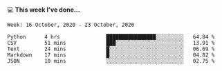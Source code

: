 💻 **This week I've done...**

<!--START_SECTION:waka-->
```text
Week: 16 October, 2020 - 23 October, 2020

Python      4 hrs               ████████████████░░░░░░░░░   64.84 % 
CSV         51 mins             ███░░░░░░░░░░░░░░░░░░░░░░   13.91 % 
Text        24 mins             █░░░░░░░░░░░░░░░░░░░░░░░░   06.69 % 
Markdown    17 mins             █░░░░░░░░░░░░░░░░░░░░░░░░   04.82 % 
JSON        10 mins             ░░░░░░░░░░░░░░░░░░░░░░░░░   02.75 %
```
<!--END_SECTION:waka-->
